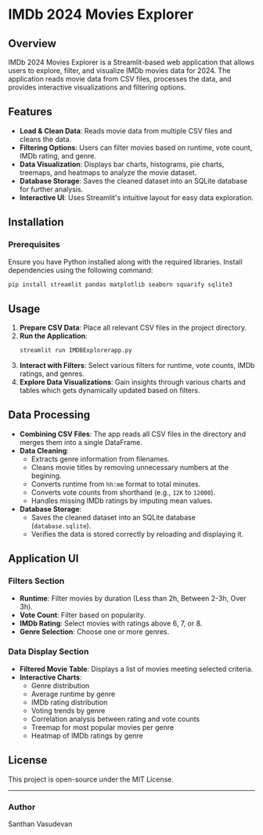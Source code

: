 # IMDb 2024 Movies Explorer

## Overview
IMDb 2024 Movies Explorer is a Streamlit-based web application that allows users to explore, filter, and visualize IMDb movies data for 2024. The application reads movie data from CSV files, processes the data, and provides interactive visualizations and filtering options.

## Features
- **Load & Clean Data**: Reads movie data from multiple CSV files and cleans the data.
- **Filtering Options**: Users can filter movies based on runtime, vote count, IMDb rating, and genre.
- **Data Visualization**: Displays bar charts, histograms, pie charts, treemaps, and heatmaps to analyze the movie dataset.
- **Database Storage**: Saves the cleaned dataset into an SQLite database for further analysis.
- **Interactive UI**: Uses Streamlit's intuitive layout for easy data exploration.

## Installation
### Prerequisites
Ensure you have Python installed along with the required libraries. Install dependencies using the following command:

```sh
pip install streamlit pandas matplotlib seaborn squarify sqlite3
```

## Usage
1. **Prepare CSV Data**: Place all relevant CSV files in the project directory.
2. **Run the Application**:
   ```sh
   streamlit run IMDBExplorerapp.py
   ```
3. **Interact with Filters**: Select various filters for runtime, vote counts, IMDb ratings, and genres.
4. **Explore Data Visualizations**: Gain insights through various charts and tables which gets dynamically updated based on filters.

## Data Processing
- **Combining CSV Files**: The app reads all CSV files in the directory and merges them into a single DataFrame.
- **Data Cleaning**:
  - Extracts genre information from filenames.
  - Cleans movie titles by removing unnecessary numbers at the begining.
  - Converts runtime from `hh:mm` format to total minutes.
  - Converts vote counts from shorthand (e.g., `12K` to `12000`).
  - Handles missing IMDb ratings by imputing mean values.
- **Database Storage**:
  - Saves the cleaned dataset into an SQLite database (`database.sqlite`).
  - Verifies the data is stored correctly by reloading and displaying it.

## Application UI
### Filters Section
- **Runtime**: Filter movies by duration (Less than 2h, Between 2-3h, Over 3h).
- **Vote Count**: Filter based on popularity.
- **IMDb Rating**: Select movies with ratings above 6, 7, or 8.
- **Genre Selection**: Choose one or more genres.

### Data Display Section
- **Filtered Movie Table**: Displays a list of movies meeting selected criteria.
- **Interactive Charts**:
  - Genre distribution
  - Average runtime by genre
  - IMDb rating distribution
  - Voting trends by genre
  - Correlation analysis between rating and vote counts
  - Treemap for most popular movies per genre
  - Heatmap of IMDb ratings by genre

## License
This project is open-source under the MIT License.

---

### Author
Santhan Vasudevan

